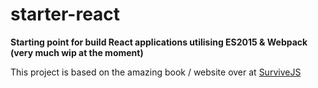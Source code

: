 # starter-react
**Starting point for build React applications utilising ES2015 &amp; Webpack (very much wip at the moment)**

This project is based on the amazing book / website over at [SurviveJS](http://survivejs.com)
